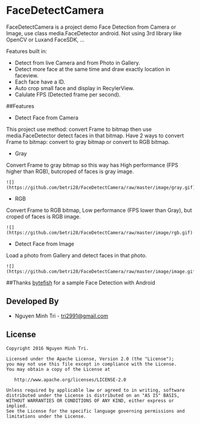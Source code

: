 FaceDetectCamera
=====================

FaceDetectCamera is a project demo Face Detection from Camera or Image, use class media.FaceDetector android. Not using 3rd library like OpenCV or Luxand FaceSDK, ...

Features built in:
  - Detect from live Camera and from Photo in Gallery.
  - Detect more face at the same time and draw exactly location in faceview.
  - Each face have a ID.
  - Auto crop small face and display in RecylerView.
  - Calulate FPS (Detected frame per second).

##Features
- Detect Face from Camera

This project use method: convert Frame to bitmap then use media.FaceDetector detect faces in that bitmap. Have 2 ways to convert Frame to bitmap: convert to gray bitmap or convert to RGB bitmap.

  - Gray

Convert Frame to gray bitmap so this way has High performance (FPS higher than RGB), butcroped of faces is gray image.

    ![](https://github.com/betri28/FaceDetectCamera/raw/master/image/gray.gif)
    
  - RGB
  
Convert Frame to RGB bitmap, Low performance (FPS lower than Gray), but croped of faces is RGB image.
    
    ![](https://github.com/betri28/FaceDetectCamera/raw/master/image/rgb.gif)
    
- Detect Face from Image

Load a photo from Gallery and detect faces in that photo.

    ![](https://github.com/betri28/FaceDetectCamera/raw/master/image/image.gif)
  
##Thanks
[bytefish][bytefish] for a sample Face Detection with Android
  
Developed By
------------

* Nguyen Minh Tri - <tri2991@gmail.com>


License
--------

    Copyright 2016 Nguyen Minh Tri.

    Licensed under the Apache License, Version 2.0 (the "License");
    you may not use this file except in compliance with the License.
    You may obtain a copy of the License at

       http://www.apache.org/licenses/LICENSE-2.0

    Unless required by applicable law or agreed to in writing, software
    distributed under the License is distributed on an "AS IS" BASIS,
    WITHOUT WARRANTIES OR CONDITIONS OF ANY KIND, either express or implied.
    See the License for the specific language governing permissions and
    limitations under the License.
    
[bytefish]:https://github.com/bytefish/VideoFaceDetection
